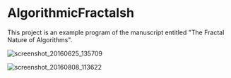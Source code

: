 # AlgorithmicFractalsh
This project is an example program of the manuscript entitled "The Fractal Nature of Algorithms".

![screenshot_20160625_135709](https://cloud.githubusercontent.com/assets/3148120/16356559/dad067f2-3adc-11e6-8c38-d2e64b4214ab.png)

![screenshot_20160808_113622](https://cloud.githubusercontent.com/assets/3148120/17475673/5f53b0be-5d5c-11e6-8982-702d188bfb09.png)
